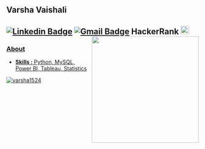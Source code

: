 ## Varsha Vaishali 
[![Linkedin Badge](https://img.shields.io/badge/-VarshaVaishali-blue?style=flat-square&logo=Linkedin&logoColor=white&link=https://www.linkedin.com/in/varsha-v-a11728169/)](https://www.linkedin.com/in/varsha-v-a11728169//) [![Gmail Badge](https://img.shields.io/badge/-varshavaishali1524@gmail.com-c14438?style=flat-square&logo=Gmail&logoColor=white&link=mailto:varshavaishali1524@gmail.com)](mailto:varshavaishali1524@gmail.com) HackerRank
<a href="https://www.hackerrank.com/varshavaishali11">
  <img alt="Varsha's Hackerank" width="22px" src="https://cdn.jsdelivr.net/npm/simple-icons@v3/icons/hackerrank.svg" />
<img align="right" src="https://media.giphy.com/media/du3J3cXyzhj75IOgvA/giphy.gif" width=280px height=280px/>
--------------------------------------------------------------------------------------------------------------------------------------------------------------------------------
### About
-   **Skills :** Python, MySQL, Power BI, Tableau, Statistics 
  <p align="left"> <img src="https://komarev.com/ghpvc/?username=varsha1524&label=Profile%20views&color=0e75b6&style=flat" alt="varsha1524" /> </p>

